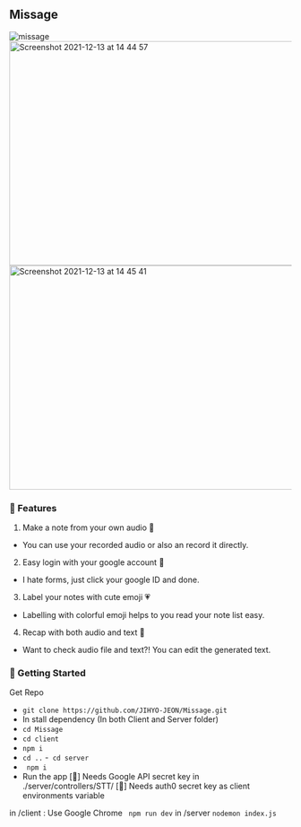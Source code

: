 ## Missage

![missage](https://user-images.githubusercontent.com/69793445/145801676-5ffd750f-bddb-4e69-b532-a55ba1e8726b.png)
<img width="600" height="400" alt="Screenshot 2021-12-13 at 14 44 57" src="https://user-images.githubusercontent.com/69793445/145833421-22bfcca4-2772-4b10-b494-4a65d281a752.png">
<img width="600" height="400" alt="Screenshot 2021-12-13 at 14 45 41" src="https://user-images.githubusercontent.com/69793445/145833488-75ca0b9a-af27-4f7f-8fd1-47c8bdd68b7f.png">



### 📝 Features

1. Make a note from your own audio 🎤
- You can use your recorded audio or also an record it directly.
2. Easy login with your google account 🍰
- I hate forms, just click your google ID and done.
3. Label your notes with cute emoji 💗
- Labelling with colorful emoji helps to you read your note list easy.
4. Recap with both audio and text 📝
- Want to check audio file and text?! You can edit the generated text.


 ### 🚀 Getting Started

Get Repo
-  ``` git clone https://github.com/JIHYO-JEON/Missage.git ```
- In stall dependency (In both Client and Server folder)
- ``` cd Missage ```
- ``` cd client ```
- ``` npm i ```
- ``` cd .. ```
-``` cd server```
- ``` npm i```
- Run the app
[🌟] Needs Google API secret key in ./server/controllers/STT/
[🌟] Needs auth0 secret key as client environments variable

in /client : Use Google Chrome
``` npm run dev```
in /server
```nodemon index.js ```
